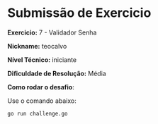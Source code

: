 # Submissão de Exercicio

**Exercicio:** 7 - Validador Senha

**Nickname:** teocalvo

**Nível Técnico:** iniciante

**Dificuldade de Resolução:** Média

**Como rodar o desafio**: 

Use o comando abaixo: 
```bash
go run challenge.go
```

